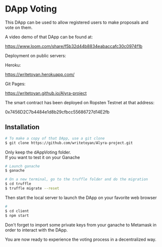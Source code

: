 # DApp Voting

This DApp can be used to allow registered users to make proposals and vote on them.

A video demo of that DApp can be found at:

https://www.loom.com/share/f5b32d44b8834eabaccafc30c0974f1b

Deployment on public servers:

Heroku:

https://writetoyan.herokuapp.com/

Git Pages:

https://writetoyan.github.io/Alyra-project


The smart contract has been deployed on Ropsten Testnet at that address:

0x7456D2C7b4484e1d8b29cfbcc55686727d14E2fb



## Installation

```sh
# To make a copy of that DApp, use a git clone
$ git clone https://github.com/writetoyan/Alyra-project.git
```
Only keep the dAppVoting folder.\
If you want to test it on your Ganache
```sh
# Launch ganache
$ ganache

# On a new terminal, go to the truffle folder and do the migration
$ cd truffle
$ truffle migrate --reset
```

Then start the local server to launch the DApp on your favorite web browser
 
```sh
#
$ cd client
$ npm start
```

Don't forget to import some private keys from your ganache to Metamask in order to interact with the DApp.

You are now ready to experience the voting process in a decentralized way. 


